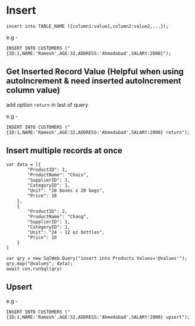 # Insert

```
insert into TABLE_NAME ({column1:value1,column2:value2,...});
```

e.g - 

```
INSERT INTO CUSTOMERS ("{ID:1,NAME:'Ramesh',AGE:32,ADDRESS:'Ahmedabad',SALARY:2000}");
```

## Get Inserted Record Value (Helpful when using autoIncrement & need inserted autoIncrement column value)

add option `return` in last of query

e.g -

```
INSERT INTO CUSTOMERS ("{ID:1,NAME:'Ramesh',AGE:32,ADDRESS:'Ahmedabad',SALARY:2000} return");
```

## Insert multiple records at once

```
var data = [{
        "ProductID": 1,
        "ProductName": "Chais",
        "SupplierID": 1,
        "CategoryID": 1,
        "Unit": "10 boxes x 20 bags",
        "Price": 18
    },
    {
        "ProductID": 2,
        "ProductName": "Chang",
        "SupplierID": 1,
        "CategoryID": 1,
        "Unit": "24 - 12 oz bottles",
        "Price": 19
    }
]

var qry = new SqlWeb.Query("insert into Products Values='@values'");
qry.map("@values", data);
await con.runSql(qry)

```

## Upsert

e.g -

```
INSERT INTO CUSTOMERS ("{ID:1,NAME:'Ramesh',AGE:32,ADDRESS:'Ahmedabad',SALARY:2000} upsert");
```